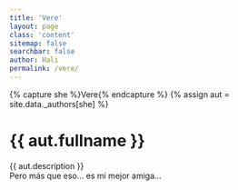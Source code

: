 ```yaml
---
title: 'Vere'
layout: page
class: 'content'
sitemap: false
searchbar: false
author: Hali
permalink: /vere/
---
```


{% capture she %}Vere{% endcapture %}
{% assign aut = site.data._authors[she] %}
<h1 class="title">{{ aut.fullname }}</h1>
{{ aut.description }}
<br>
Pero más que eso... es mi mejor amiga...
<i class="has-text-danger fas fa-heart"></i>
